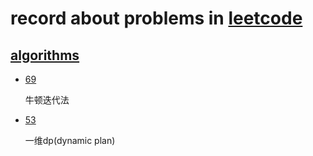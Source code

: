 # record about problems in [leetcode](https://leetcode.com/)

## [algorithms](https://leetcode.com/problemset/algorithms/)

- [69](https://leetcode.com/problems/sqrtx/)
  
  牛顿迭代法
  
- [53](https://leetcode.com/problems/maximum-subarray/)
  
  一维dp(dynamic plan)